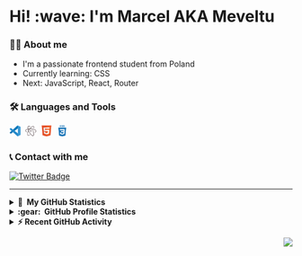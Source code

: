 <h1>Hi! :wave: I'm Marcel AKA Meveltu</h1>

### :man_technologist: About me
- I'm a passionate frontend student from Poland
- Currently learning: CSS
- Next: JavaScript, React, Router

### :hammer_and_wrench: Languages and Tools

  <img src="https://github.com/devicons/devicon/blob/master/icons/vscode/vscode-original.svg" title="vscode" alt="vscode" width="20" height="20"/>&nbsp;
  <img src="https://github.com/devicons/devicon/blob/master/icons/atom/atom-original.svg" title="atom" alt="atom" width="20" height="20"/>&nbsp;
  <img src="https://github.com/devicons/devicon/blob/master/icons/html5/html5-original.svg" title="HTML5" alt="HTML" width="20" height="20"/>&nbsp;
  <img src="https://github.com/devicons/devicon/blob/master/icons/css3/css3-plain-wordmark.svg"  title="CSS3" alt="CSS" width="20" height="20"/>&nbsp;

### :telephone_receiver: Contact with me
<div id="badges">
  <a href="https://twitter.com/Meveltu">
    <img src="https://img.shields.io/badge/Twitter-blue?style=for-the-badge&logo=twitter&logoColor=white" alt="Twitter Badge"/><br>
  </a>
</div>

---

<details>
  <summary><b>🔷 &nbsp;My GitHub Statistics</b></summary>
  <br/>
        <img src="https://github-readme-streak-stats.herokuapp.com/?user=Meveltu&hide_border=true&theme=dark" />
        <img src="https://github-readme-stats.vercel.app/api/top-langs/?username=Meveltu&hide=html&hide_title=true&hide_border=true&count_private=true&layout=compact&langs_count=8&theme=dark" />
    </p>
</details>

<details>
  <summary><b>:gear: &nbsp;GitHub Profile Statistics</b></summary>
  <br/>
        <img src="https://github-readme-streak-stats.herokuapp.com/?user=Meveltu&hide_border=true&theme=dark" />
        <img src="https://github-readme-stats.vercel.app/api?username=Meveltu&hide_title=true&hide_border=true&show_icons=true&include_all_commits=true&count_private=true&theme=dark" /> <img src="https://github-readme-stats.vercel.app/api/top-langs/?username=Meveltu&hide=html&hide_title=true&hide_border=true&count_private=true&layout=compact&langs_count=8&theme=dark" />
    </p>
</details>

<details>
  <summary><b>⚡ Recent GitHub Activity</b></summary>
  <br/>
   <a href="https://github.com/Meveltu"><img alt="Meveltu's Activity Graph" src="https://activity-graph.herokuapp.com/graph?username=meveltu&custom_title=Meveltu's%20Contribution%20Graph&theme=react-dark" /></a>
  <br/>
</details>

<p align="right">
<img src="https://komarev.com/ghpvc/?username=Meveltua&style=plastic&label=Views"><img>
</p>
